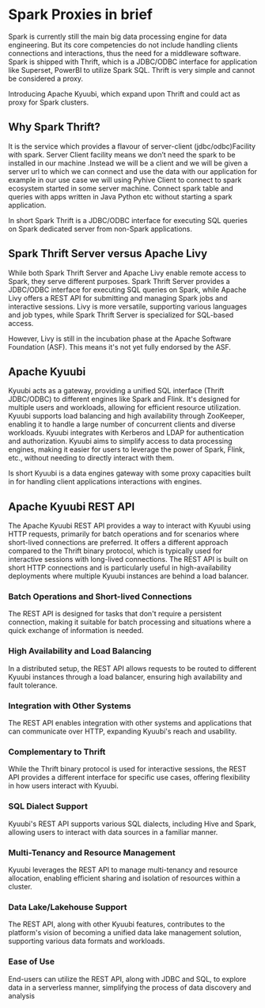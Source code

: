 # Spark Proxies in brief

Spark is currently still the main big data processing engine for data engineering. But its core competencies do not include handling clients connections and interactions, thus the need for a middleware software. Spark is shipped with Thrift, which is a JDBC/ODBC interface for application like Superset, PowerBI to utilize Spark SQL. Thrift is very simple and cannot be considered a proxy.

Introducing Apache Kyuubi, which expand upon Thrift and could act as proxy for Spark clusters.

## Why Spark Thrift?

It is the service which provides a flavour of server-client (jdbc/odbc)Facility with spark. Server Client facility means we don’t need the spark to be installed in our machine .Instead we will be a client and we will be given a server url to which we can connect and use the data with our application for example in our use case we will using Pyhive Client to connect to spark ecosystem started in some server machine. Connect spark table and queries with apps written in Java Python etc without starting a spark application.

In short Spark Thrift is a JDBC/ODBC interface for executing SQL queries on Spark dedicated server from non-Spark applications.

## Spark Thrift Server versus Apache Livy

While both Spark Thrift Server and Apache Livy enable remote access to Spark, they serve different purposes. Spark Thrift Server provides a JDBC/ODBC interface for executing SQL queries on Spark, while Apache Livy offers a REST API for submitting and managing Spark jobs and interactive sessions. Livy is more versatile, supporting various languages and job types, while Spark Thrift Server is specialized for SQL-based access.

However, Livy is still in the incubation phase at the Apache Software Foundation (ASF). This means it's not yet fully endorsed by the ASF.

## Apache Kyuubi

Kyuubi acts as a gateway, providing a unified SQL interface (Thrift JDBC/ODBC) to different engines like Spark and Flink. It's designed for multiple users and workloads, allowing for efficient resource utilization. Kyuubi supports load balancing and high availability through ZooKeeper, enabling it to handle a large number of concurrent clients and diverse workloads. Kyuubi integrates with Kerberos and LDAP for authentication and authorization. Kyuubi aims to simplify access to data processing engines, making it easier for users to leverage the power of Spark, Flink, etc., without needing to directly interact with them.

Is short Kyuubi is a data engines gateway with some proxy capacities built in for handling client applications interactions with engines.

## Apache Kyuubi REST API

The Apache Kyuubi REST API provides a way to interact with Kyuubi using HTTP requests, primarily for batch operations and for scenarios where short-lived connections are preferred. It offers a different approach compared to the Thrift binary protocol, which is typically used for interactive sessions with long-lived connections. The REST API is built on short HTTP connections and is particularly useful in high-availability deployments where multiple Kyuubi instances are behind a load balancer.

### Batch Operations and Short-lived Connections

The REST API is designed for tasks that don't require a persistent connection, making it suitable for batch processing and situations where a quick exchange of information is needed.

### High Availability and Load Balancing

In a distributed setup, the REST API allows requests to be routed to different Kyuubi instances through a load balancer, ensuring high availability and fault tolerance.

### Integration with Other Systems

The REST API enables integration with other systems and applications that can communicate over HTTP, expanding Kyuubi's reach and usability.

### Complementary to Thrift

While the Thrift binary protocol is used for interactive sessions, the REST API provides a different interface for specific use cases, offering flexibility in how users interact with Kyuubi.

### SQL Dialect Support

Kyuubi's REST API supports various SQL dialects, including Hive and Spark, allowing users to interact with data sources in a familiar manner.

### Multi-Tenancy and Resource Management

Kyuubi leverages the REST API to manage multi-tenancy and resource allocation, enabling efficient sharing and isolation of resources within a cluster.

### Data Lake/Lakehouse Support

The REST API, along with other Kyuubi features, contributes to the platform's vision of becoming a unified data lake management solution, supporting various data formats and workloads.

### Ease of Use

End-users can utilize the REST API, along with JDBC and SQL, to explore data in a serverless manner, simplifying the process of data discovery and analysis